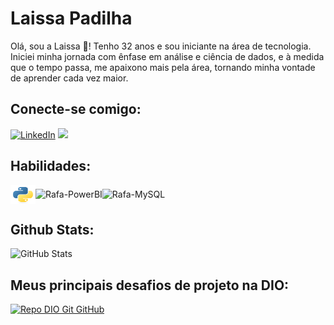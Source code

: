 # Laissa Padilha

Olá, sou a Laissa 👋! Tenho 32 anos e sou iniciante na área de tecnologia. Iniciei minha jornada com ênfase em análise e ciência de dados, e à medida que o tempo passa, me apaixono mais pela área, tornando minha vontade de aprender cada vez maior.

## Conecte-se comigo:
[![LinkedIn](https://img.shields.io/badge/LinkedIn-000?style=for-the-badge&logo=linkedin&logoColor=0E76A8)](https://www.linkedin.com/in/laissa-padilha-45222432/) 
<a href = "laissampadilha@gmail.com"><img src="https://img.shields.io/badge/-Gmail-%23333?style=for-the-badge&logo=gmail&logoColor=red" target="_blank"></a>

## Habilidades:
 <img align="center" alt="Rafa-Python" height="30" width="40" src="https://raw.githubusercontent.com/devicons/devicon/master/icons/python/python-original.svg"><img align="center" alt="Rafa-PowerBI" height="30" width="30" src="https://e7.pngegg.com/pngimages/252/727/png-clipart-power-bi-business-intelligence-microsoft-analytics-microsoft-text-rectangle.png"><img align="center" alt="Rafa-MySQL" height="30" width="40" src="https://cdn.jsdelivr.net/gh/devicons/devicon/icons/mysql/mysql-original-wordmark.svg">
  
## Github Stats:
![GitHub Stats](https://github-readme-stats.vercel.app/api?username=laissapadilha&theme=transparent&bg_color=000&border_color=30A3DC&show_icons=true&icon_color=30A3DC&title_color=E94D5F&text_color=FFF)

## Meus principais desafios de projeto na DIO:

[![Repo DIO Git GitHub](https://github-readme-stats.vercel.app/api/pin/?username=laissapadilha&repo=STDW2023&bg_color=000&border_color=30A3DC&show_icons=true&icon_color=30A3DC&title_color=E94D5F&text_color=FFF)](https://github.com/laissapadilha/STDW2023)


